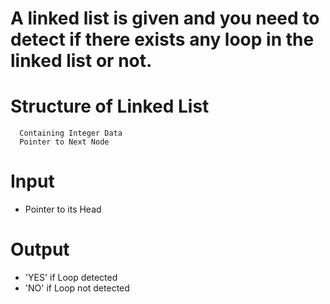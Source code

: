 #  A linked list is given and you need to detect if there exists any loop in the linked list or not.

# Structure of Linked List
```
  Containing Integer Data
  Pointer to Next Node
```

# Input
- Pointer to its Head

# Output
- 'YES' if Loop detected
- 'NO' if Loop not detected


